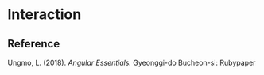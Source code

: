 # Interaction

## Reference

Ungmo, L. \(2018\). _Angular Essentials._ Gyeonggi-do Bucheon-si: Rubypaper






